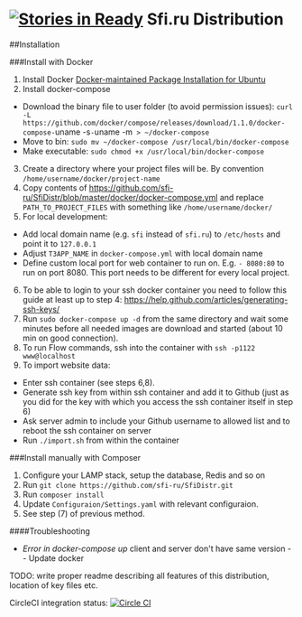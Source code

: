 [![Stories in Ready](https://badge.waffle.io/sfi-ru/sfidistr.png?label=ready&title=Ready)](https://waffle.io/sfi-ru/sfidistr)
Sfi.ru Distribution
========

##Installation

###Install with Docker

1. Install Docker [Docker-maintained Package Installation for Ubuntu](https://docs.docker.com/installation/ubuntulinux/#ubuntu-trusty-1404-lts-64-bit)
2. Install docker-compose
 * Download the binary file to user folder (to avoid permission issues): `curl -L https://github.com/docker/compose/releases/download/1.1.0/docker-compose-`uname -s`-`uname -m` > ~/docker-compose`
 * Move to bin: `sudo mv ~/docker-compose /usr/local/bin/docker-compose`
 * Make executable: `sudo chmod +x /usr/local/bin/docker-compose`
3. Create a directory where your project files will be. By convention `/home/username/docker/project-name`
4. Copy contents of https://github.com/sfi-ru/SfiDistr/blob/master/docker/docker-compose.yml and replace `PATH_TO_PROJECT_FILES` with something like `/home/username/docker/`
5. For local development:
  * Add local domain name (e.g. `sfi` instead of `sfi.ru`) to `/etc/hosts` and point it to `127.0.0.1`
  * Adjust `T3APP_NAME` in `docker-compose.yml` with local domain name
  * Define custom local port for web container to run on. E.g. `- 8080:80` to run on port 8080. This port needs to be different for every local project.
6. To be able to login to your ssh docker container you need to follow this guide at least up to step 4: https://help.github.com/articles/generating-ssh-keys/
7. Run `sudo docker-compose up -d` from the same directory and wait some minutes before all needed images are download and started (about 10 min on good connection).
8. To run Flow commands, ssh into the container with `ssh -p1122 www@localhost`
9. To import website data:
  * Enter ssh container (see steps 6,8).
  * Generate ssh key from within ssh container and add it to Github (just as you did for the key with which you access the ssh container itself in step 6)
  * Ask server admin to include your Github username to allowed list and to reboot the ssh container on server
  * Run `./import.sh` from within the container

###Install manually with Composer

1. Configure your LAMP stack, setup the database, Redis and so on
2. Run `git clone https://github.com/sfi-ru/SfiDistr.git`
3. Run `composer install` 
4. Update `Configuraion/Settings.yaml` with relevant configuraion.
5. See step (7) of previous method.

####Troubleshooting

 * <i>Error in docker-compose up</i> client and server don't have same version -- Update docker

TODO: write proper readme describing all features of this distribution, location of key files etc.

CircleCI integration status:
[![Circle CI](https://circleci.com/gh/sfi-ru/SfiDistr/tree/master.svg?style=svg)](https://circleci.com/gh/sfi-ru/SfiDistr/tree/master)

